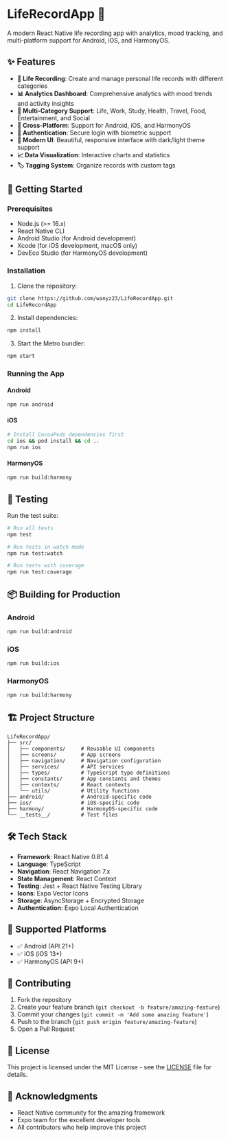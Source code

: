 # LifeRecordApp 📱

A modern React Native life recording app with analytics, mood tracking, and multi-platform support for Android, iOS, and HarmonyOS.

## ✨ Features

- **📝 Life Recording**: Create and manage personal life records with different categories
- **📊 Analytics Dashboard**: Comprehensive analytics with mood trends and activity insights
- **🎯 Multi-Category Support**: Life, Work, Study, Health, Travel, Food, Entertainment, and Social
- **📱 Cross-Platform**: Support for Android, iOS, and HarmonyOS
- **🔐 Authentication**: Secure login with biometric support
- **🎨 Modern UI**: Beautiful, responsive interface with dark/light theme support
- **📈 Data Visualization**: Interactive charts and statistics
- **🏷️ Tagging System**: Organize records with custom tags

## 🚀 Getting Started

### Prerequisites

- Node.js (>= 16.x)
- React Native CLI
- Android Studio (for Android development)
- Xcode (for iOS development, macOS only)
- DevEco Studio (for HarmonyOS development)

### Installation

1. Clone the repository:
```bash
git clone https://github.com/wanyz23/LifeRecordApp.git
cd LifeRecordApp
```

2. Install dependencies:
```bash
npm install
```

3. Start the Metro bundler:
```bash
npm start
```

### Running the App

#### Android
```bash
npm run android
```

#### iOS
```bash
# Install CocoaPods dependencies first
cd ios && pod install && cd ..
npm run ios
```

#### HarmonyOS
```bash
npm run build:harmony
```

## 🧪 Testing

Run the test suite:
```bash
# Run all tests
npm test

# Run tests in watch mode
npm run test:watch

# Run tests with coverage
npm run test:coverage
```

## 📦 Building for Production

### Android
```bash
npm run build:android
```

### iOS
```bash
npm run build:ios
```

### HarmonyOS
```bash
npm run build:harmony
```

## 🏗️ Project Structure

```
LifeRecordApp/
├── src/
│   ├── components/     # Reusable UI components
│   ├── screens/        # App screens
│   ├── navigation/     # Navigation configuration
│   ├── services/       # API services
│   ├── types/          # TypeScript type definitions
│   ├── constants/      # App constants and themes
│   ├── contexts/       # React contexts
│   └── utils/          # Utility functions
├── android/            # Android-specific code
├── ios/                # iOS-specific code
├── harmony/            # HarmonyOS-specific code
└── __tests__/          # Test files
```

## 🛠️ Tech Stack

- **Framework**: React Native 0.81.4
- **Language**: TypeScript
- **Navigation**: React Navigation 7.x
- **State Management**: React Context
- **Testing**: Jest + React Native Testing Library
- **Icons**: Expo Vector Icons
- **Storage**: AsyncStorage + Encrypted Storage
- **Authentication**: Expo Local Authentication

## 📱 Supported Platforms

- ✅ Android (API 21+)
- ✅ iOS (iOS 13+)
- ✅ HarmonyOS (API 9+)

## 🤝 Contributing

1. Fork the repository
2. Create your feature branch (`git checkout -b feature/amazing-feature`)
3. Commit your changes (`git commit -m 'Add some amazing feature'`)
4. Push to the branch (`git push origin feature/amazing-feature`)
5. Open a Pull Request

## 📄 License

This project is licensed under the MIT License - see the [LICENSE](LICENSE) file for details.

## 🙏 Acknowledgments

- React Native community for the amazing framework
- Expo team for the excellent developer tools
- All contributors who help improve this project